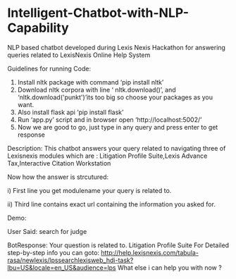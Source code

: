 # Intelligent-Chatbot-with-NLP-Capability

NLP based chatbot developed during Lexis Nexis Hackathon for answering queries related to LexisNexis Online Help System

Guidelines for running Code:

1.  Install  nltk package with command ‘pip install nltk’
2. Download nltk corpora with line ‘ nltk.download()’, and ‘nltk.download('punkt')’its too  big so choose your packages as you want.
3. Also install flask api ‘pip install flask’
4.  Run ‘app.py’ script and in browser open ‘http://localhost:5002/’
5. Now we are good to go, just type in any query and press enter to get response

Description:
This chatbot answers your query related to navigating three of Lexisnexis modules which are :
Litigation Profile Suite,Lexis Advance Tax,Interactive Citation Workstation

Now how the answer is strcutured:

i) First line you get modulename your query is related to.

ii) Third line contains exact url containing the information you asked for.

Demo:

User Said: search for judge

BotResponse: Your question is related to. Litigation Profile Suite
For Detailed step-by-step info you can goto:
http://help.lexisnexis.com/tabula-rasa/newlexis/lpssearchlexisweb_hdi-task?lbu=US&locale=en_US&audience=lps
What else i can help you with now ?
